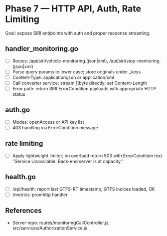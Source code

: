 # Phase 7 — HTTP API, Auth, Rate Limiting

Goal: expose SIRI endpoints with auth and proper response streaming.

## handler_monitoring.go
- [ ] Routes: /api/siri/vehicle-monitoring.(json|xml), /api/siri/stop-monitoring.(json|xml)
- [ ] Parse query params to lower case; store originals under _keys
- [ ] Content-Type: application/json or application/xml
- [ ] Call converter service; stream []byte directly; set Content-Length
- [ ] Error path: return SIRI ErrorCondition payloads with appropriate HTTP status

## auth.go
- [ ] Modes: openAccess or API key list
- [ ] 403 handling via ErrorCondition message

## rate limiting
- [ ] Apply lightweight limiter; on overload return 503 with ErrorCondition text "Service Unavailable: Back-end server is at capacity."

## health.go
- [ ] /api/health: report last GTFS-RT timestamp, GTFS indices loaded, OK
- [ ] /metrics: promhttp handler

## References
- Server repo: routes/monitoringCallController.js, src/services/AuthorizationService.js
